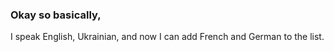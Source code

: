 ### Okay so basically,
I speak English, Ukrainian, and now I can add French and German to the list.
